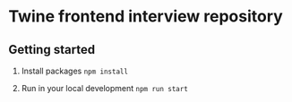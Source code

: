 # Twine frontend interview repository

## Getting started

1. Install packages
   `npm install`

2. Run in your local development
   `npm run start`
